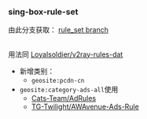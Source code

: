 ### **sing-box-rule-set**

由此分支获取： [rule_set branch](https://github.com/Yuu518/sing-box-rules/tree/rule_set)

## 

用法同 [Loyalsoldier/v2ray-rules-dat](https://github.com/Loyalsoldier/v2ray-rules-dat)  

- 新增类别：
  - `geosite:pcdn-cn`
- `geosite:category-ads-all`使用
  - [Cats-Team/AdRules](https://github.com/Cats-Team/AdRules)
  - [TG-Twilight/AWAvenue-Ads-Rule](https://github.com/TG-Twilight/AWAvenue-Ads-Rule)
